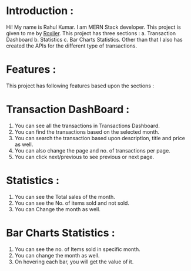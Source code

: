 # Introduction :
Hi! My name is Rahul Kumar. I am MERN Stack developer. This project is given to me by [Roxiler](https://www.roxiler.com/). This project has three sections : a. Transaction Dashboard  b. Statistics   c. Bar Charts Statistics.
Other than that I also has created the APIs for the different type of transactions. 

# Features : 
This project has following features based upon the sections : 

# Transaction DashBoard : 
1. You can see all the transactions in Transactions Dashboard. 
2. You can find the transactions based on the selected month.
3. You can search the transaction based upon description, title and price as well.
4. You can also change the page and no. of transactions per page.
5. You can click next/previous to see previous or next page.

# Statistics : 
1. You can see the Total sales of the month.
2. You can see the No. of items sold and not sold.
3. You can Change the month as well.

# Bar Charts Statistics :
1. You can see the no. of Items sold in specific month.
2. You can change the month as well.
3. On hovering each bar, you will get the value of it.


